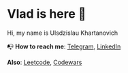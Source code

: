 # Vlad is here 👋

Hi, my name is Ulsdzislau Khartanovich

📭 **How to reach me**: [Telegram](https://t.me/wloodheart), [LinkedIn](https://www.linkedin.com/in/wloodheart/)

**Also**: [Leetcode](https://leetcode.com/wloodheart), [Codewars](https://www.codewars.com/users/wlood)

